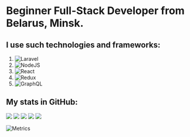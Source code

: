 # Beginner Full-Stack Developer from Belarus, Minsk.
## I use such technologies and frameworks:
1. ![Laravel](https://img.shields.io/badge/laravel-%23FF2D20.svg?style=for-the-badge&logo=laravel&logoColor=white)
2. ![NodeJS](https://img.shields.io/badge/node.js-6DA55F?style=for-the-badge&logo=node.js&logoColor=white)
3. ![React](https://img.shields.io/badge/react-%2320232a.svg?style=for-the-badge&logo=react&logoColor=%2361DAFB)
4. ![Redux](https://img.shields.io/badge/redux-%23593d88.svg?style=for-the-badge&logo=redux&logoColor=white)
5. ![GraphQL](https://img.shields.io/badge/-GraphQL-E10098?style=for-the-badge&logo=graphql&logoColor=white)

## My stats in GitHub:
![](http://github-profile-summary-cards.vercel.app/api/cards/profile-details?username=abobus-2288&theme=github)
![](http://github-profile-summary-cards.vercel.app/api/cards/repos-per-language?username=abobus-2288&theme=github) ![](http://github-profile-summary-cards.vercel.app/api/cards/most-commit-language?username=abobus-2288&theme=github)
![](http://github-profile-summary-cards.vercel.app/api/cards/stats?username=abobus-2288&theme=github) ![](http://github-profile-summary-cards.vercel.app/api/cards/productive-time?username=abobus-2288&theme=github&utcOffset=8)

![Metrics](https://metrics.lecoq.io/abobus-2288?template=classic&base.header=0&isocalendar=1&languages=1&code=1&activity=1&achievements=1&lines=1&repositories=1&base.indepth=false&base.hireable=false&repositories=100&repositories.batch=100&repositories.forks=false&repositories.affiliations=owner&isocalendar.duration=full-year&languages.limit=8&languages.threshold=0%25&languages.other=false&languages.colors=github&languages.sections=most-used&languages.indepth=false&languages.analysis.timeout=15&languages.categories=markup%2C%20programming&languages.recent.categories=markup%2C%20programming&languages.recent.load=300&languages.recent.days=14&code.lines=12&code.load=400&code.days=3&code.visibility=public&activity.limit=5&activity.load=300&activity.days=14&activity.visibility=all&activity.timestamps=false&activity.filter=all&achievements.threshold=C&achievements.secrets=true&achievements.display=detailed&achievements.limit=0&config.timezone=Europe%2FMoscow)
